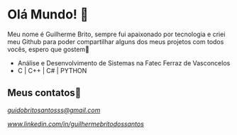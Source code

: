 # Olá Mundo! 👋

Meu nome é Guilherme Brito, sempre fui apaixonado por tecnologia e criei meu Github para poder compartilhar alguns dos meus projetos com todos vocês, espero que gostem🤗
- Análise e Desenvolvimento de Sistemas na Fatec Ferraz de Vasconcelos
- C | C++ | C# | PYTHON 

## Meus contatos📧
*guidobritosantosss@gmail.com*

*www.linkedin.com/in/guilhermebritodossantos*
